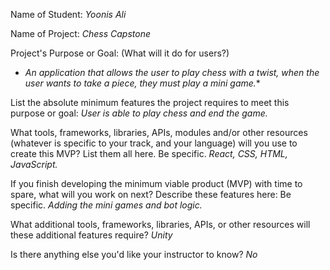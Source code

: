 Name of Student: 
*_Yoonis Ali_*

Name of Project: 
*_Chess Capstone_*

Project's Purpose or Goal: (What will it do for users?)
* _An application that allows the user to play chess with a twist, when the user wants to take a piece, they must play a mini game._*

List the absolute minimum features the project requires to meet this purpose or goal: 
*_User is able to play chess and end the game._*

What tools, frameworks, libraries, APIs, modules and/or other resources (whatever is specific to your track, and your language) will you use to create this MVP? List them all here. Be specific. 
*_React, CSS, HTML, JavaScript._*

If you finish developing the minimum viable product (MVP) with time to spare, what will you work on next? Describe these features here: Be specific. 
*_Adding the mini games and bot logic._*

What additional tools, frameworks, libraries, APIs, or other resources will these additional features require? 
*_Unity_*

Is there anything else you'd like your instructor to know? 
*_No_*